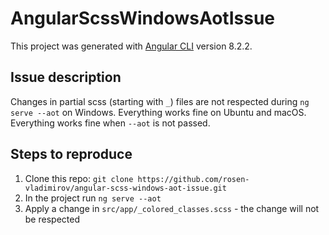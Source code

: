 # AngularScssWindowsAotIssue

This project was generated with [Angular CLI](https://github.com/angular/angular-cli) version 8.2.2.

## Issue description

Changes in partial scss (starting with `_`) files are not respected during `ng serve --aot` on Windows. Everything works fine on Ubuntu and macOS. Everything works fine when `--aot` is not passed.

## Steps to reproduce
1. Clone this repo: `git clone https://github.com/rosen-vladimirov/angular-scss-windows-aot-issue.git`
2. In the project run `ng serve --aot`
3. Apply a change in `src/app/_colored_classes.scss` - the change will not be respected